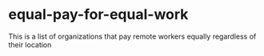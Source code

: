 # equal-pay-for-equal-work
This is a list of organizations that pay remote workers equally regardless of their location
